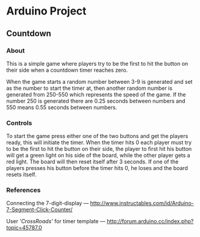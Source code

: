 # Arduino Project

## Countdown

### About
This is a simple game where players try to be the first to hit the button on their side when a countdown timer reaches zero.

When the game starts a random number between 3-9 is generated and set as the number to start the timer at, then another random number is generated from 250-550 which represents the speed of the game. If the number 250 is generated there are 0.25 seconds between numbers and 550 means 0.55 seconds between numbers.
### Controls
To start the game press either one of the two buttons and get the players ready, this will initiate the timer. When the timer hits 0 each player must try to be the first to hit the button on their side, the player to first hit his button will get a green light on his side of the board, while the other player gets a red light. The board will then reset itself after 3 seconds. If one of the players presses his button before the timer hits 0, he loses and the board resets itself.
### References
Connecting the 7-digit-display &mdash; http://www.instructables.com/id/Arduino-7-Segment-Click-Counter/

User *'CrossRoads'* for timer template &mdash; http://forum.arduino.cc/index.php?topic=45787.0
